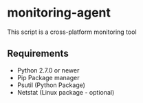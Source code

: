 # monitoring-agent
This script is a cross-platform monitoring tool

## Requirements

- Python 2.7.0 or newer
- Pip Package manager
- Psutil (Python Package)
- Netstat (Linux package - optional)
